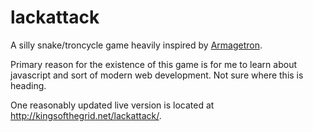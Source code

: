 lackattack
==========
A silly snake/troncycle game heavily inspired by [Armagetron](http://www.armagetronad.net "Armagetron website").

Primary reason for the existence of this game is for me to learn about javascript and sort of modern web development. Not sure where this is heading.

One reasonably updated live version is located at <http://kingsofthegrid.net/lackattack/>.
